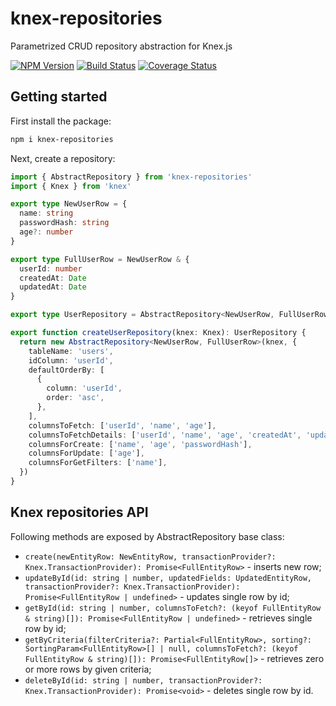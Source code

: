 # knex-repositories
Parametrized CRUD repository abstraction for Knex.js

[![NPM Version][npm-image]][npm-url]
[![Build Status](https://github.com/knex/knex-repositories/workflows/ci/badge.svg)](https://github.com/knex/knex-repositories/actions)
[![Coverage Status](https://coveralls.io/repos/knex/knex-repositories/badge.svg?branch=main)](https://coveralls.io/r/knex/knex-repositories?branch=main)

## Getting started

First install the package:

```bash
npm i knex-repositories
```

Next, create a repository:
```ts
import { AbstractRepository } from 'knex-repositories'
import { Knex } from 'knex'

export type NewUserRow = {
  name: string
  passwordHash: string
  age?: number
}

export type FullUserRow = NewUserRow & {
  userId: number
  createdAt: Date
  updatedAt: Date
}

export type UserRepository = AbstractRepository<NewUserRow, FullUserRow>

export function createUserRepository(knex: Knex): UserRepository {
  return new AbstractRepository<NewUserRow, FullUserRow>(knex, {
    tableName: 'users',
    idColumn: 'userId',
    defaultOrderBy: [
      {
        column: 'userId',
        order: 'asc',
      },
    ],
    columnsToFetch: ['userId', 'name', 'age'], 
    columnsToFetchDetails: ['userId', 'name', 'age', 'createdAt', 'updatedAt', 'passwordHash'],
    columnsForCreate: ['name', 'age', 'passwordHash'],
    columnsForUpdate: ['age'],
    columnsForGetFilters: ['name'],
  })
}
```

## Knex repositories API

Following methods are exposed by AbstractRepository base class:

* `create(newEntityRow: NewEntityRow, transactionProvider?: Knex.TransactionProvider): Promise<FullEntityRow>` - inserts new row;
* `updateById(id: string | number, updatedFields: UpdatedEntityRow, transactionProvider?: Knex.TransactionProvider): Promise<FullEntityRow | undefined>` - updates single row by id;
* `getById(id: string | number, columnsToFetch?: (keyof FullEntityRow & string)[]): Promise<FullEntityRow | undefined>` - retrieves single row by id;
* `getByCriteria(filterCriteria?: Partial<FullEntityRow>, sorting?: SortingParam<FullEntityRow>[] | null, columnsToFetch?: (keyof FullEntityRow & string)[]): Promise<FullEntityRow[]>` - retrieves zero or more rows by given criteria;
* `deleteById(id: string | number, transactionProvider?: Knex.TransactionProvider): Promise<void>` - deletes single row by id. 

[npm-image]: https://img.shields.io/npm/v/knex-repositories.svg
[npm-url]: https://npmjs.org/package/knex-repositories

